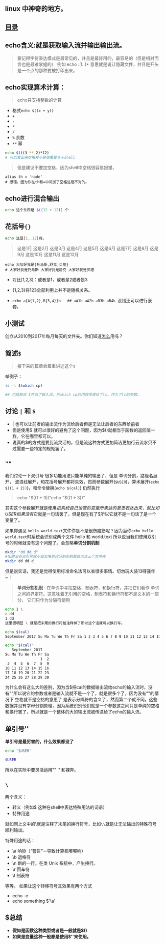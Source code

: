 ## linux 中神奇的地方。

## [目录](.https://github.com/shgopher/GOFamily/tree/master/%E5%85%A5%E9%97%A8%E7%AF%87/%E6%93%8D%E4%BD%9C%E7%B3%BB%E7%BB%9F/shell)

## echo含义:就是获取输入流并输出输出流。
  > 要记得字符表达模式是最常见的，并且是最好用的，最容易的（但是相对而言也是最难掌握的）
  > 例如 echo .[!..]* 意思就是说让隐藏文件，并且是开头是一个点的那种要被打印出来。

## echo实现算术计算：

   > echo只支持整数的计算


  - 格式`echo $((x + y))`
  - `+`
  - `-`
  - `*`
  - `/`
  - `%` 余数
  - `**` 幂

  ```bash
  echo $(((3 ** 2)*12)
  # 可以看出来空格并不是很重要关于shell
  ```
  > 但是建议不要加空格，因为shell中空格很容易报错。

  ```
  alias th = 'node'
  # 报错，因为你在th和=中间加了空格这是不对的。
  ```

## echo进行混合输出

 ```bash
 echo 这个东西是 $((12 + 12)) 个
 ```

## 花括号`{}`
```bash
echo 这是{1..12}月。
```
> 这是1月 这是2月 这是3月 这是4月 这是5月 这是6月 这是7月 这是8月 这是9月 这是10月 这是11月 这是12月

```basg
echo 大叫好我是{托马斯,舒克,贝塔}
# 大家好我是托马斯 大家好我是舒克 大家好我是贝塔

```
  - 对比[1,2,3]：或者是1，或者是2或者是3

  - {1,2,3}将123全部利用上并不是随机关系。

  - `echo a{A{1,2},B{3,4}}b   ## aA1b aA2b aB3b aB4b `没错还可以进行嵌套。

## 小测试
创立从2010到2017年每月每天的文件夹。你们知道[怎么](../shell/creatMoreFiles.sh)用吗？

## 简述`$`
> 接下来的篇章会着重讲述这个`$`

举例子：
```bash
ls -l $(which cp)

## 也就是说 $充当了输入流，将which cp的内容传递给了ls，作为了ls的参数。
```
## 讨论 `|` 和 `$`

  - | 也可以让前者的输出流作为流给后者但是无法让后者的东西给前者
  - 但是使用$ 就可以很好的避免了这个问题，因为$()就相当于函数的返回值一样，它在哪里都可以。
  - 说真的$的方式是要比流灵活的，但是流这种方式更加简洁更加行云流水只不过需要一些特定的规矩罢了。

## `""`

我们讨论一下双引号
很多功能用法只能单纯的输出了，但是
单词分割，路径名展开， 波浪线展开，和花括号展开都将失效，然而参数展开(`$USER`)，算术展开(`echo $((1 + 2))`)，和命令替换(`echo $(cal)`) 仍然执行

  > echo "$((1 + 3))"echo "$((1 + 3))"

其实这个参数展开就是使用$把系统自己设置的变量所表达的意思表达出来，就比如USER如果没有$它就是一句话罢了，但是现在有了$所以它就不是一句话了是一个变量了。

如果你遇见 `hello world.text`文件你是不是很伤脑筋呢？因为当你`echo hello world.text`时系统会识别成两个文件 hello 和 world.text 所以说当我们使用双引号的时候就没有这个问题了。会忽略**单词分割机制**

```bash
mkdir "dd dd d"
#如果没有双引号就不会忽略单词分割机制就会创立三个文件夹
mkdir dd dd d

```
但是说实话，我还是觉得使用标准命名法可以省很多事情。切勿玩火装13呀骚年~！
> **单词分割机制** : 在单词中寻找空格，制表符，和换行符，并把它们看作 单词之间的界定符。这意味着无引用的空格，制表符和换行符都不是文本的一部分， 它们只作为分隔符使用
```bash
echo 1 \
> dd
1 dd
这里很明显 \ 就是把末尾的换行符给注释掉了所以这个话就可以换行写。
```

```bash
echo $(cal)
September 2017 Su Mo Tu We Th Fr Sa 1 2 3 4 5 6 7 8 9 10 11 12 13 14 15 16 17 18 19 20 21 22 23 24 25 26 27 28 29 30

echo "$(cal)"
   September 2017
Su Mo Tu We Th Fr Sa
                1  2
 3  4  5  6  7  8  9
10 11 12 13 14 15 16
17 18 19 20 21 22 23
24 25 26 27 28 29 30
```
为什么会有这么大的差别，因为当$把cal的数据输出流给echo的输入流时，没有""所以说它的参数或者是输入流就不是一个了，就是很多个了，因为没有""的情况下 空格就不是空格的意思了 是表示分隔符的含义了，然而第二个就不同，这些数据并没有字母分割原理，因为系统识别他们就是一个参数这之间只是单纯的空格和换行罢了，所以就是一个整体的大的输出流被传递给了echo的输入流。
## 单引号''

**单引号是最厉害的，什么效果都没了**

```bash
echo '$USER'

$USER

```
所以在实际中要灵活运用"" '' 和裸奔。

## `\`

两个含义：
- 转义（例如$ 这种在shell中表达特殊用法的词语）
- 特殊用途

就如同上文中的\就是注释了末尾的换行符号，比如`\\`就是让无法输出的特殊符号顺利输出。

特殊用途的话：
- \a	响铃（”警告”－导致计算机嘟嘟响）
- \b	退格符
- \n	新的一行。在类 Unix 系统中，产生换行。
- \r	回车符
- \t	制表符

等等。
如果让这个转移符号其效果有两个方式
- echo -e
- echo something $'\a'

## $总结

- **假如是函数这种类型或者是一般就是$()**
- **如果是变量这种一般都是使用$''来使用。**
